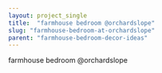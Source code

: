```yaml
---
layout: project_single
title:  "farmhouse bedroom @orchardslope"
slug: "farmhouse-bedroom-at-orchardslope"
parent: "farmhouse-bedroom-decor-ideas"
---
```

farmhouse bedroom @orchardslope